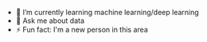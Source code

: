 
- 🌱 I’m currently learning machine learning/deep learning
- 💬 Ask me about data
- ⚡ Fun fact: I'm a new person in this area
